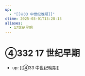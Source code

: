 ```yaml
---
up:
  - "[[④33 中世纪晚期]]"
ctime: 2025-03-01T13:28:13
aliases:
  - 17世纪早期
---
```


# ④332 17 世纪早期

- up: [[④33 中世纪晚期]]
